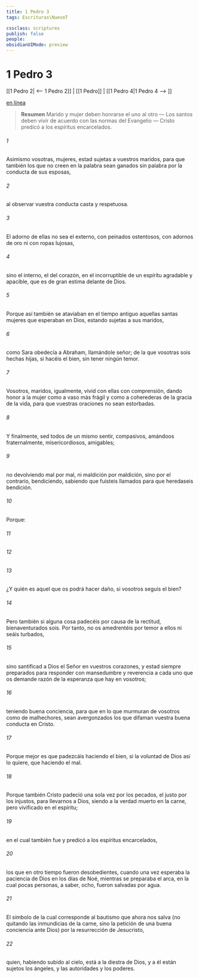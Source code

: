 ```yaml
---
title: 1 Pedro 3
tags: Escrituras\NuevoT

cssclass: scriptures
publish: false
people:
obsidianUIMode: preview
---
```


# 1 Pedro 3
[[1 Pedro 2| <-- 1 Pedro 2]] | [[1 Pedro]] | [[1 Pedro 4|1 Pedro 4 --> ]]

[en línea](https://churchofjesuschrist.org/study/scriptures/nt/1-pet/3?lang=spa)

> __Resumen__
Marido y mujer deben honrarse el uno al otro — Los santos deben vivir de acuerdo con las normas del Evangelio — Cristo predicó a los espíritus encarcelados.

###### 1 
Asimismo vosotras, mujeres, estad sujetas a vuestros maridos, para que también los que no creen en la palabra sean ganados sin palabra por la conducta de sus esposas,

###### 2 
al observar vuestra conducta casta y respetuosa.

###### 3 
El adorno de ellas no sea el externo, con peinados ostentosos, con adornos de oro ni con ropas lujosas,

###### 4 
sino el interno, el del corazón, en el incorruptible  de un espíritu agradable y apacible, que es de gran estima delante de Dios.

###### 5 
Porque así también se ataviaban en el tiempo antiguo aquellas santas mujeres que esperaban en Dios, estando sujetas a sus maridos,

###### 6 
como Sara obedecía a Abraham, llamándole señor; de la que vosotras sois hechas hijas, si hacéis el bien, sin tener ningún temor.

###### 7 
Vosotros, maridos, igualmente, vivid con ellas con comprensión, dando honor a la mujer como a vaso más frágil y como a coherederas de la gracia de la vida, para que vuestras oraciones no sean estorbadas.

###### 8 
Y finalmente, sed todos de un mismo sentir, compasivos, amándoos fraternalmente, misericordiosos, amigables;

###### 9 
no devolviendo mal por mal, ni maldición por maldición, sino por el contrario, bendiciendo, sabiendo que fuisteis llamados para que heredaseis bendición.

###### 10 
Porque:

###### 11 


###### 12 


###### 13 
¿Y quién es aquel que os podrá hacer daño, si vosotros seguís el bien?

###### 14 
Pero también si alguna cosa padecéis por causa de la rectitud, bienaventurados sois. Por tanto, no os amedrentéis por temor a ellos ni seáis turbados,

###### 15 
sino santificad a Dios el Señor en vuestros corazones, y estad siempre preparados para responder con mansedumbre y reverencia a cada uno que os demande razón de la esperanza que hay en vosotros;

###### 16 
teniendo buena conciencia, para que en lo que murmuran de vosotros como de malhechores, sean avergonzados los que difaman vuestra buena conducta en Cristo.

###### 17 
Porque mejor es que padezcáis haciendo el bien, si la voluntad de Dios así lo quiere, que haciendo el mal.

###### 18 
Porque también Cristo padeció una sola vez por los pecados, el justo por los injustos, para llevarnos a Dios, siendo a la verdad muerto en la carne, pero vivificado en el espíritu;

###### 19 
en el cual también fue y predicó a los espíritus encarcelados,

###### 20 
los que en otro tiempo fueron desobedientes, cuando una vez esperaba la paciencia de Dios en los días de Noé, mientras se preparaba el arca, en la cual pocas personas, a saber, ocho, fueron salvadas por agua.

###### 21 
El símbolo de la cual corresponde al bautismo que ahora nos salva (no quitando las inmundicias de la carne, sino  la petición de una buena conciencia ante Dios) por la resurrección de Jesucristo,

###### 22 
quien, habiendo subido al cielo, está a la diestra de Dios, y a él están sujetos los ángeles, y las autoridades y los poderes.

